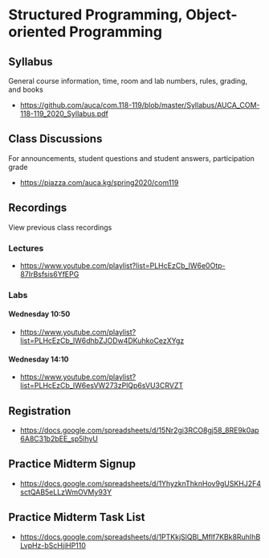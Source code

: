 Structured Programming, Object-oriented Programming
===================================================

## Syllabus

General course information, time, room and lab numbers, rules, grading, and
books

* <https://github.com/auca/com.118-119/blob/master/Syllabus/AUCA_COM-118-119_2020_Syllabus.pdf>

## Class Discussions

For announcements, student questions and student answers, participation grade

* <https://piazza.com/auca.kg/spring2020/com119>

## Recordings

View previous class recordings

### Lectures

* <https://www.youtube.com/playlist?list=PLHcEzCb_lW6e0Otp-87IrBsfsis6YfEPG>

### Labs

#### Wednesday 10:50

* <https://www.youtube.com/playlist?list=PLHcEzCb_lW6dhbZJODw4DKuhkoCezXYgz>

#### Wednesday 14:10

* <https://www.youtube.com/playlist?list=PLHcEzCb_lW6esVW273zPlQp6sVU3CRVZT>

## Registration

* <https://docs.google.com/spreadsheets/d/15Nr2gi3RCO8gj58_8RE9k0ap6A8C31b2bEE_sp5lhyU>

## Practice Midterm Signup

* <https://docs.google.com/spreadsheets/d/1YhyzknThknHov9gUSKHJ2F4sctQAB5eLLzWmOVMy93Y>

## Practice Midterm Task List

* <https://docs.google.com/spreadsheets/d/1PTKkjSlQBl_Mflf7KBk8RuhIhBLvpHz-bScHjiHP110>
